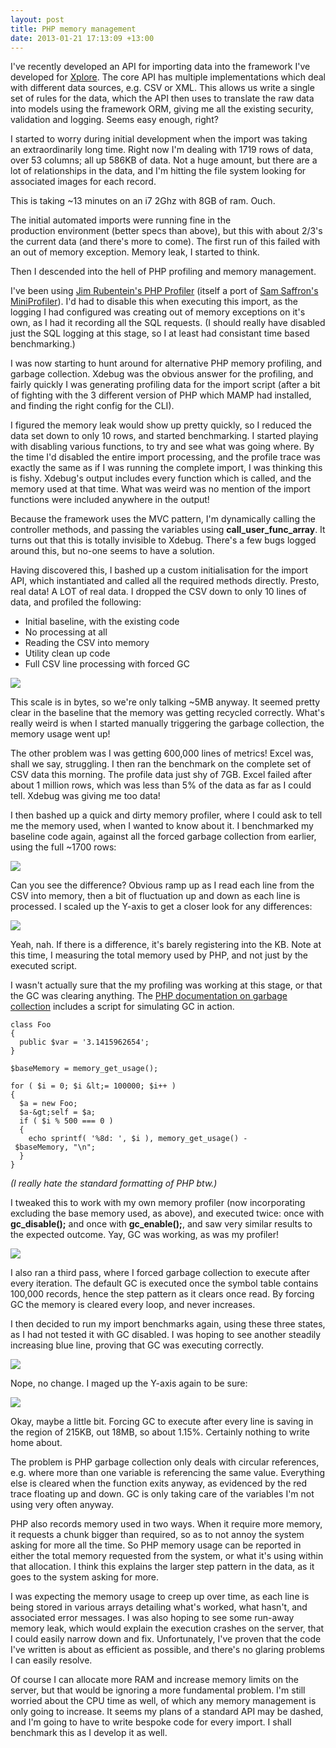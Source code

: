 ```yaml
---
layout: post
title: PHP memory management
date: 2013-01-21 17:13:09 +13:00
---
```

I've recently developed an API for importing data into the framework I've developed for [Xplore](http://www.xplore.net). The core API has multiple implementations which deal with different data sources, e.g. CSV or XML. This allows us write a single set of rules for the data, which the API then uses to translate the raw data into models using the framework ORM, giving me all the existing security, validation and logging. Seems easy enough, right?

I started to worry during initial development when the import was taking an extraordinarily long time. Right now I'm dealing with 1719 rows of data, over 53 columns; all up 586KB of data. Not a huge amount, but there are a lot of relationships in the data, and I'm hitting the file system looking for associated images for each record.

This is taking ~13 minutes on an i7 2Ghz with 8GB of ram. Ouch.

The initial automated imports were running fine in the production environment (better specs than above), but this with about 2/3's the current data (and there's more to come). The first run of this failed with an out of memory exception. Memory leak, I started to think.

Then I descended into the hell of PHP profiling and memory management.

I've been using [Jim Rubentein's PHP Profiler](https://github.com/jimrubenstein/php-profiler) (itself a port of [Sam Saffron's MiniProfiler](https://github.com/SamSaffron/MiniProfiler)). I'd had to disable this when executing this import, as the logging I had configured was creating out of memory exceptions on it's own, as I had it recording all the SQL requests. (I should really have disabled just the SQL logging at this stage, so I at least had consistant time based benchmarking.)

I was now starting to hunt around for alternative PHP memory profiling, and garbage collection. Xdebug was the obvious answer for the profiling, and fairly quickly I was generating profiling data for the import script (after a bit of fighting with the 3 different version of PHP which MAMP had installed, and finding the right config for the CLI).

I figured the memory leak would show up pretty quickly, so I reduced the data set down to only 10 rows, and started benchmarking. I started playing with disabling various functions, to try and see what was going where. By the time I'd disabled the entire import processing, and the profile trace was exactly the same as if I was running the complete import, I was thinking this is fishy. Xdebug's output includes every function which is called, and the memory used at that time. What was weird was no mention of the import functions were included anywhere in the output!

Because the framework uses the MVC pattern, I'm dynamically calling the controller methods, and passing the variables using **call_user_func_array**. It turns out that this is totally invisible to Xdebug. There's a few bugs logged around this, but no-one seems to have a solution.

Having discovered this, I bashed up a custom initialisation for the import API, which instantiated and called all the required methods directly. Presto, real data! A LOT of real data. I dropped the CSV down to only 10 lines of data, and profiled the following:

 - Initial baseline, with the existing code
 - No processing at all
 - Reading the CSV into memory
 - Utility clean up code
 - Full CSV line processing with forced GC

![](/img/2013/jan/V1_1024x512.png)

This scale is in bytes, so we're only talking ~5MB anyway. It seemed pretty clear in the baseline that the memory was getting recycled correctly. What's really weird is when I started manually triggering the garbage collection, the memory usage went up!

The other problem was I was getting 600,000 lines of metrics! Excel was, shall we say, struggling. I then ran the benchmark on the complete set of CSV data this morning. The profile data just shy of 7GB. Excel failed after about 1 million rows, which was less than 5% of the data as far as I could tell. Xdebug was giving me too data!

I then bashed up a quick and dirty memory profiler, where I could ask to tell me the memory used, when I wanted to know about it. I benchmarked my baseline code again, against all the forced garbage collection from earlier, using the full ~1700 rows:

![](/img/2013/jan/mempro_1_1024x512.png)

Can you see the difference? Obvious ramp up as I read each line from the CSV into memory, then a bit of fluctuation up and down as each line is processed. I scaled up the Y-axis to get a closer look for any differences:

![](/img/2013/jan/mempro_2_1024x512.png)

Yeah, nah. If there is a difference, it's barely registering into the KB. Note at this time, I measuring the total memory used by PHP, and not just by the executed script.

I wasn't actually sure that the my profiling was working at this stage, or that the GC was clearing anything. The [PHP documentation on garbage collection](http://php.net/manual/en/features.gc.performance-considerations.php) includes a script for simulating GC in action.
```
class Foo
{
  public $var = '3.1415962654';
}

$baseMemory = memory_get_usage();

for ( $i = 0; $i &lt;= 100000; $i++ )
{
  $a = new Foo;
  $a-&gt;self = $a;
  if ( $i % 500 === 0 )
  {
    echo sprintf( '%8d: ', $i ), memory_get_usage() - $baseMemory, "\n";
  }
}
```

*(I really hate the standard formatting of PHP btw.)*

I tweaked this to work with my own memory profiler (now incorporating excluding the base memory used, as above), and executed twice: once with **gc_disable();** and once with **gc_enable();**, and saw very similar results to the expected outcome. Yay, GC was working, as was my profiler!

![](/img/2013/jan/mempro_3_1024x512.png)

I also ran a third pass, where I forced garbage collection to execute after every iteration. The default GC is executed once the symbol table contains 100,000 records, hence the step pattern as it clears once read. By forcing GC the memory is cleared every loop, and never increases.

I then decided to run my import benchmarks again, using these three states, as I had not tested it with GC disabled. I was hoping to see another steadily increasing blue line, proving that GC was executing correctly.

![](/img/2013/jan/mempro_4_1024x512.png)

Nope, no change. I maged up the Y-axis again to be sure:

![](/img/2013/jan/mempro_5_1024x512.png)

Okay, maybe a little bit. Forcing GC to execute after every line is saving in the region of 215KB, out 18MB, so about 1.15%. Certainly nothing to write home about.

The problem is PHP garbage collection only deals with circular references, e.g. where more than one variable is referencing the same value. Everything else is cleared when the function exits anyway, as evidenced by the red trace floating up and down. GC is only taking care of the variables I'm not using very often anyway.

PHP also records memory used in two ways. When it require more memory, it requests a chunk bigger than required, so as to not annoy the system asking for more all the time. So PHP memory usage can be reported in either the total memory requested from the system, or what it's using within that allocation. I think this explains the larger step pattern in the data, as it goes to the system asking for more.

I was expecting the memory usage to creep up over time, as each line is being stored in various arrays detailing what's worked, what hasn't, and associated error messages. I was also hoping to see some run-away memory leak, which would explain the execution crashes on the server, that I could easily narrow down and fix. Unfortunately, I've proven that the code I've written is about as efficient as possible, and there's no glaring problems I can easily resolve.

Of course I can allocate more RAM and increase memory limits on the server, but that would be ignoring a more fundamental problem. I'm still worried about the CPU time as well, of which any memory management is only going to increase. It seems my plans of a standard API may be dashed, and I'm going to have to write bespoke code for every import. I shall benchmark this as I develop it as well.
